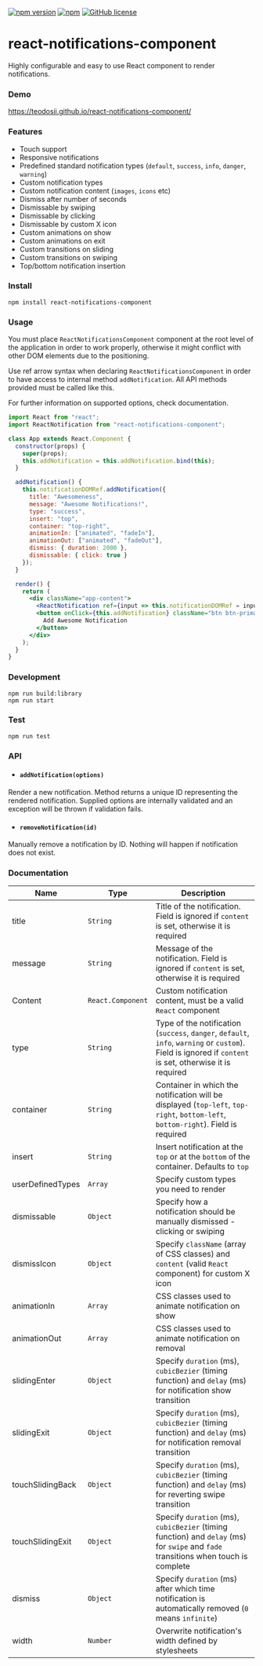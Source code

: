 [![npm version](https://badge.fury.io/js/react-notifications-component.svg)](https://badge.fury.io/js/react-notifications-component) [![npm](https://img.shields.io/npm/dm/react-notifications-component.svg)](https://www.npmjs.com/package/react-notifications-component) [![GitHub license](https://img.shields.io/github/license/teodosii/react-notifications-component.svg)](https://github.com/teodosii/react-notifications-component/blob/master/LICENSE)

# react-notifications-component

Highly configurable and easy to use React component to render notifications.

### Demo

https://teodosii.github.io/react-notifications-component/

### Features

- Touch support
- Responsive notifications
- Predefined standard notification types (`default`, `success`, `info`, `danger`, `warning`)
- Custom notification types
- Custom notification content (`images`, `icons` etc)
- Dismiss after number of seconds
- Dismissable by swiping
- Dismissable by clicking
- Dismissable by custom X icon
- Custom animations on show
- Custom animations on exit
- Custom transitions on sliding
- Custom transitions on swiping
- Top/bottom notification insertion

### Install

```
npm install react-notifications-component
```

### Usage

You must place `ReactNotificationsComponent` component at the root level of the application in order to work properly, otherwise it might conflict with other DOM elements due to the positioning.

Use ref arrow syntax when declaring `ReactNotificationsComponent` in order to have access to internal method `addNotification`. All API methods provided must be called like this.

For further information on supported options, check documentation.

```jsx
import React from "react";
import ReactNotification from "react-notifications-component";

class App extends React.Component {
  constructor(props) {
    super(props);
    this.addNotification = this.addNotification.bind(this);
  }

  addNotification() {
    this.notificationDOMRef.addNotification({
      title: "Awesomeness",
      message: "Awesome Notifications!",
      type: "success",
      insert: "top",
      container: "top-right",
      animationIn: ["animated", "fadeIn"],
      animationOut: ["animated", "fadeOut"],
      dismiss: { duration: 2000 },
      dismissable: { click: true }
    });
  }

  render() {
    return (
      <div className="app-content">
        <ReactNotification ref={input => this.notificationDOMRef = input} />
        <button onClick={this.addNotification} className="btn btn-primary">
          Add Awesome Notification
        </button>
      </div>
    );
  }
}
```

### Development

```
npm run build:library
npm run start
```

### Test

```
npm run test
```

### API

- #### `addNotification(options)`

Render a new notification. Method returns a unique ID representing the rendered notification. Supplied options are internally validated and an exception will be thrown if validation fails.

- #### `removeNotification(id)`

Manually remove a notification by ID. Nothing will happen if notification does not exist.


### Documentation

| Name             | Type              | Description                                                                                                                                              |
|------------------|-------------------|----------------------------------------------------------------------------------------------------------------------------------------------------------|
| title            | `String`          | Title of the notification. Field is ignored if `content` is set, otherwise it is required                                                                |
| message          | `String`          | Message of the notification. Field is ignored if `content` is set, otherwise it is required                                                              |
| Content          | `React.Component` | Custom notification content, must be a valid `React` component                                                                                           |
| type             | `String`          | Type of the notification (`success`, `danger`, `default`, `info`, `warning` or `custom`). Field is ignored if `content` is set, otherwise it is required |
| container        | `String`          | Container in which the notification will be displayed (`top-left`, `top-right`, `bottom-left`, `bottom-right`). Field is required                        |
| insert           | `String`          | Insert notification at the `top` or at the `bottom` of the container. Defaults to `top`                                                                  |
| userDefinedTypes | `Array`           | Specify custom types you need to render                                                                                                                  |
| dismissable      | `Object`          | Specify how a notification should be manually dismissed - clicking or swiping                                                                            |
| dismissIcon      | `Object`          | Specify `className` (array of CSS classes) and `content` (valid `React` component) for custom X icon                                                     |
| animationIn      | `Array`           | CSS classes used to animate notification on show                                                                                                         |
| animationOut     | `Array`           | CSS classes used to animate notification on removal                                                                                                      |
| slidingEnter     | `Object`          | Specify `duration` (ms), `cubicBezier` (timing function) and `delay` (ms) for notification show transition                                              |
| slidingExit      | `Object`          | Specify `duration` (ms), `cubicBezier` (timing function) and `delay` (ms) for notification removal transition                                           |
| touchSlidingBack | `Object`          | Specify `duration` (ms), `cubicBezier` (timing function) and `delay` (ms) for reverting swipe transition                                                |
| touchSlidingExit | `Object`          | Specify `duration` (ms), `cubicBezier` (timing function) and `delay` (ms) for `swipe` and `fade` transitions when touch is complete                      |
| dismiss          | `Object`          | Specify `duration` (ms) after which time notification is automatically removed (`0` means `infinite`)                                                    |
| width            | `Number`          | Overwrite notification's width defined by stylesheets                                                                                                    |